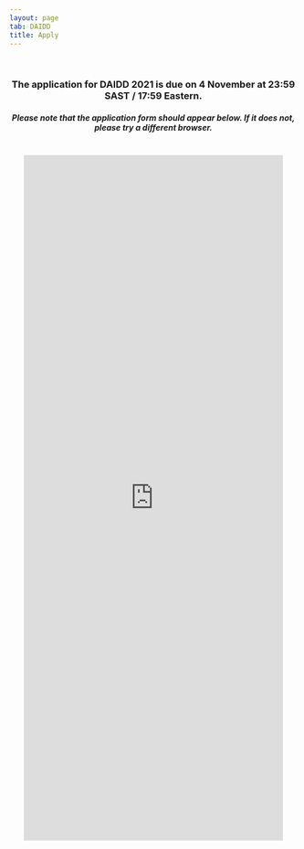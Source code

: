 ```yaml
---
layout: page
tab: DAIDD
title: Apply
---
```

<div align="center">
<br>
<h3>The application for DAIDD 2021 is due on 4 November at 23:59 SAST / 17:59 Eastern.</h3>
<h5>Please note that the application form should appear below. If it does not, please try a different browser.</h5>
<br>
<iframe src="https://docs.google.com/forms/d/e/1FAIpQLScvX-bQkkNIPPY0_J6JjlPEoGMJUjlI1fastXAYt3nMUAU8OQ/viewform?embedded=true" width="90%" height="1200" frameborder="0" marginheight="0" marginwidth="0">Loading...</iframe>
</div>
